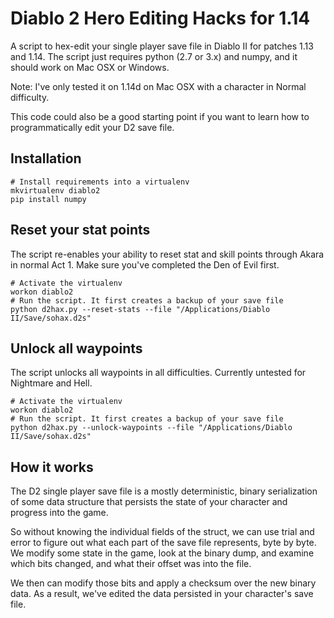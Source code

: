 # Diablo 2 Hero Editing Hacks for 1.14

A script to hex-edit your single player save file in Diablo II for patches 1.13 and 1.14.
The script just requires python (2.7 or 3.x) and numpy, and it should work on Mac OSX or Windows.

Note: I've only tested it on 1.14d on Mac OSX with a character in Normal difficulty.

This code could also be a good starting point if you want to learn how to programmatically edit your D2 save file.

## Installation

    # Install requirements into a virtualenv
    mkvirtualenv diablo2
    pip install numpy

## Reset your stat points

The script re-enables your ability to reset stat and skill points through Akara in normal Act 1.
Make sure you've completed the Den of Evil first.

    # Activate the virtualenv
    workon diablo2
    # Run the script. It first creates a backup of your save file
    python d2hax.py --reset-stats --file "/Applications/Diablo II/Save/sohax.d2s"

## Unlock all waypoints

The script unlocks all waypoints in all difficulties. Currently untested for Nightmare and Hell.

    # Activate the virtualenv
    workon diablo2
    # Run the script. It first creates a backup of your save file
    python d2hax.py --unlock-waypoints --file "/Applications/Diablo II/Save/sohax.d2s"

## How it works

The D2 single player save file is a mostly deterministic, binary serialization of some data structure that persists the state of your character and progress into the game.

So without knowing the individual fields of the struct, we can use trial and error to figure out what each part of the save file represents, byte by byte.
We modify some state in the game, look at the binary dump, and examine which bits changed, and what their offset was into the file.

We then can modify those bits and apply a checksum over the new binary data.
As a result, we've edited the data persisted in your character's save file.

